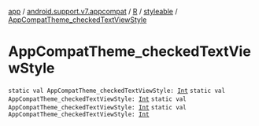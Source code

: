 [app](../../../index.md) / [android.support.v7.appcompat](../../index.md) / [R](../index.md) / [styleable](index.md) / [AppCompatTheme_checkedTextViewStyle](.)

# AppCompatTheme_checkedTextViewStyle

`static val AppCompatTheme_checkedTextViewStyle: `[`Int`](https://kotlinlang.org/api/latest/jvm/stdlib/kotlin/-int/index.html)
`static val AppCompatTheme_checkedTextViewStyle: `[`Int`](https://kotlinlang.org/api/latest/jvm/stdlib/kotlin/-int/index.html)
`static val AppCompatTheme_checkedTextViewStyle: `[`Int`](https://kotlinlang.org/api/latest/jvm/stdlib/kotlin/-int/index.html)
`static val AppCompatTheme_checkedTextViewStyle: `[`Int`](https://kotlinlang.org/api/latest/jvm/stdlib/kotlin/-int/index.html)